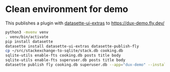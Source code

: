 # Clean environment for demo

This publishes a plugin with [datasette-ui-extras](https://github.com/cldellow/datasette-ui-extras/) to https://dux-demo.fly.dev/

```bash
python3 -mvenv venv
. venv/bin/activate
pip install datasette
datasette install datasette-ui-extras datasette-publish-fly
cp ~/src/stackexchange-to-sqlite/stack.db cooking.db
sqlite-utils enable-fts cooking.db posts title body
sqlite-utils enable-fts superuser.db posts title body
datasette publish fly cooking.db superuser.db --app="dux-demo" --install datasette-block-robots --install datasette-ui-extras --metadata metadata.json --plugins-dir plugins --setting facet_time_limit_ms 1000 --setting sql_time_limit_ms 1000 --setting default_cache_ttl 300 --setting truncate_cells_html 500 --setting force_https_urls 1 --branch 1.0a2
```
